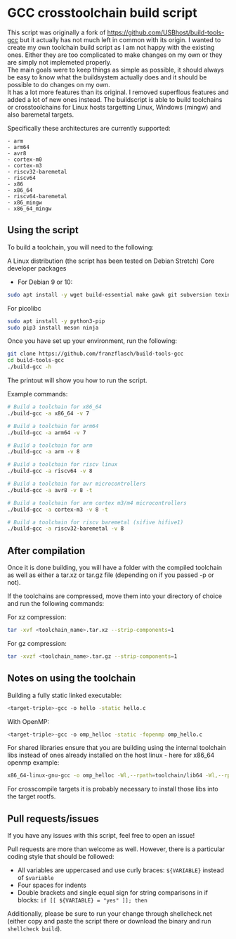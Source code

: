# GCC crosstoolchain build script

This script was originally a fork of https://github.com/USBhost/build-tools-gcc but it actually has not much left in common
with its origin. I wanted to create my own toolchain build script as I am not happy with the existing ones. Either they are too complicated to make changes on my own or they are simply not implemeted properly.  
The main goals were to keep things as simple as possible, it should always be easy to know what the buildsystem actually does and it should be possible to do changes on my own.  
It has a lot more features than its original. I removed superflous features and added a lot of new ones instead.
The buildscript is able to build toolchains or crosstoolchains for Linux hosts targetting Linux, Windows (mingw) and also baremetal targets.

Specifically these architectures are currently supported:

    - arm  
    - arm64  
    - avr8  
    - cortex-m0  
    - cortex-m3  
    - riscv32-baremetal  
    - riscv64  
    - x86  
    - x86_64  
    - riscv64-baremetal  
    - x86_mingw  
    - x86_64_mingw  


## Using the script

To build a toolchain, you will need to the
following:

A Linux distribution (the script has been tested on Debian Stretch)
Core developer packages
+ For Debian 9 or 10:  
```bash
sudo apt install -y wget build-essential make gawk git subversion texinfo autoconf autopoint pkg-config gettext txt2man liblzma-dev libssl-dev libz-dev flex bison libexpat1-dev
```

For picolibc
```bash
sudo apt install -y python3-pip
sudo pip3 install meson ninja
```

Once you have set up your environment, run the following:

```bash
git clone https://github.com/franzflasch/build-tools-gcc
cd build-tools-gcc
./build-gcc -h
```

The printout will show you how to run the script.

Example commands:

```bash
# Build a toolchain for x86_64
./build-gcc -a x86_64 -v 7

# Build a toolchain for arm64
./build-gcc -a arm64 -v 7

# Build a toolchain for arm
./build-gcc -a arm -v 8

# Build a toolchain for riscv linux
./build-gcc -a riscv64 -v 8

# Build a toolchain for avr microcontrollers
./build-gcc -a avr8 -v 8 -t

# Build a toolchain for arm cortex m3/m4 microcontrollers
./build-gcc -a cortex-m3 -v 8 -t

# Build a toolchain for riscv baremetal (sifive hifive1)
./build-gcc -a riscv32-baremetal -v 8
```

## After compilation

Once it is done building, you will have a folder with the compiled toolchain as well as either a tar.xz or tar.gz file (depending on if you passed -p or not).

If the toolchains are compressed, move them into your directory of choice and run the following commands:

For xz compression:

```bash
tar -xvf <toolchain_name>.tar.xz --strip-components=1
```

For gz compression:

```bash
tar -xvzf <toolchain_name>.tar.gz --strip-components=1
```

## Notes on using the toolchain

Building a fully static linked executable:
```bash
<target-triple>-gcc -o hello -static hello.c
```

With OpenMP:
```bash
<target-triple>-gcc -o omp_helloc -static -fopenmp omp_hello.c
```

For shared libraries ensure that you are building using the internal toolchain libs instead of ones already installed on the host linux - here for x86_64 openmp example:
```bash
x86_64-linux-gnu-gcc -o omp_helloc -Wl,--rpath=toolchain/lib64 -Wl,--rpath=toolchain/x86_64-linux-gnu/lib/ -Wl,--dynamic-linker=toolchain/x86_64-linux-gnu/lib/ld-linux-x86-64.so.2 -fopenmp omp_hello.c
```
For crosscompile targets it is probably necessary to install those libs into the target rootfs.

## Pull requests/issues

If you have any issues with this script, feel free to open an issue!

Pull requests are more than welcome as well. However, there is a particular coding style that should be followed:

+ All variables are uppercased and use curly braces: ```${VARIABLE}``` instead of ```$variable```
+ Four spaces for indents
+ Double brackets and single equal sign for string comparisons in if blocks: ```if [[ ${VARIABLE} = "yes" ]]; then```

Additionally, please be sure to run your change through shellcheck.net (either copy and paste the script there or download the binary and run `shellcheck build`).
